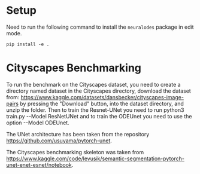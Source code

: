 # Setup
Need to run the following command to install the `neuralodes` package in edit mode.

```
pip install -e .
```

# Cityscapes Benchmarking 

To run the benchmark on the Cityscapes dataset, you need to create a directory named dataset in the Cityscapes directory, download the dataset from: https://www.kaggle.com/datasets/dansbecker/cityscapes-image-pairs by pressing the "Download" button, into the dataset directory, and unzip the folder. Then to train the Resnet-UNet you need to run python3 train.py --Model ResNetUNet and to train the ODEUnet you need to use the option --Model ODEUnet. 

The UNet architecture has been taken from the repository https://github.com/usuyama/pytorch-unet.

The Cityscapes benchmarking skeleton was taken from https://www.kaggle.com/code/levusik/semantic-segmentation-pytorch-unet-enet-esnet/notebook.
